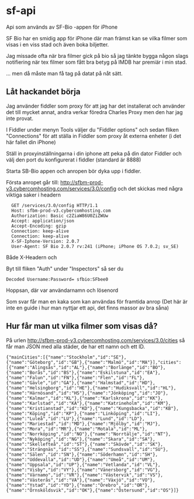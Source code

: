# sf-api
Api som används av SF-Bio -appen för iPhone

SF Bio har en smidig app för iPhone där man främst kan se vilka filmer som visas i en viss stad och även boka biljetter.

Jag missade ofta när bra filmer gick på bio så jag tänkte bygga någon slags notifiering när tex filmer som fått bra betyg på IMDB har premiär i min stad.

... men då måste man få tag på datat på nåt sätt.

## Låt hackandet börja

Jag använder fiddler som proxy för att jag har det installerat och använder det till mycket annat,
andra verkar föredra Charles Proxy men den har jag inte provat.

I Fiddler under menyn Tools väljer du "Fiddler options" och sedan fliken "Connections" för att ställa in Fiddler som proxy åt externa enheter (i det här fallet din iPhone)

Ställ in proxyinställningarna i din iphone att peka på din dator Fiddler och välj den port du konfigurerat i fiddler (standard är 8888)

Starta SB-Bio appen och anropen bör dyka upp i fiddler.

Första anropet går till:
http://sfbm-prod-v3.cybercomhosting.com/services/3.0/config
och det skickas med några viktiga saker i headern

```
  GET /services/3.0/config HTTP/1.1
  Host: sfbm-prod-v3.cybercomhosting.com
  Authorization: Basic c2ZiaW86U0ZiZWUw
  Accept: application/json
  Accept-Encoding: gzip
  Connection: keep-alive
  Connection: keep-alive
  X-SF-Iphone-Version: 2.0.7
  User-Agent: SF Bio 2.0.7 rv:241 (iPhone; iPhone OS 7.0.2; sv_SE)
```
Både X-Headern och 


Byt till fliken "Auth" under "Inspectors" så ser du
```
Decoded Username:Password= sfbio:SFbee0
```

Hoppsan, där var användarnamn och lösenord

Som svar får man en kaka som kan användas för framtida anrop
(Det här är inte en guide i hur man nyttjar ett api, det finns massor av bra såna)


## Hur får man ut vilka filmer som visas då?

På urlen http://sfbm-prod-v3.cybercomhosting.com/services/3.0/cities
så får man JSON med alla städer, de har ett namn och ett ID.
```
{"mainCities":[{"name":"Stockholm","id":"SE"},{"name":"Göteborg","id":"GB"},{"name":"Malmö","id":"MA"}],"cities":[{"name":"Alingsås","id":"AL"},{"name":"Borlänge","id":"BO"},{"name":"Borås","id":"BS"},{"name":"Eskilstuna","id":"EA"},{"name":"Falun","id":"FN"},{"name":"Flen","id":"FL"},{"name":"Gävle","id":"GA"},{"name":"Halmstad","id":"HD"},{"name":"Helsingborg","id":"HE"},{"name":"Hudiksvall","id":"HL"},{"name":"Härnösand","id":"HS"},{"name":"Jönköping","id":"JO"},{"name":"Kalmar","id":"KL"},{"name":"Karlskrona","id":"KK"},{"name":"Karlstad","id":"KA"},{"name":"Katrineholm","id":"KM"},{"name":"Kristianstad","id":"KD"},{"name":"Kungsbacka","id":"KB"},{"name":"Köping","id":"KP"},{"name":"Linköping","id":"LI"},{"name":"Luleå","id":"LU"},{"name":"Lund","id":"LD"},{"name":"Mariestad","id":"MD"},{"name":"Mjölby","id":"MJ"},{"name":"Mora","id":"MR"},{"name":"Motala","id":"ML"},{"name":"Norrköping","id":"NO"},{"name":"Norrtälje","id":"NT"},{"name":"Nyköping","id":"NG"},{"name":"Skara","id":"SA"},{"name":"Skellefteå","id":"ST"},{"name":"Skövde","id":"SK"},{"name":"Strängnäs","id":"SS"},{"name":"Sundsvall","id":"SU"},{"name":"Sälen","id":"SN"},{"name":"Söderhamn","id":"SH"},{"name":"Uddevalla","id":"UD"},{"name":"Umeå","id":"UM"},{"name":"Uppsala","id":"UP"},{"name":"Vetlanda","id":"VL"},{"name":"Visby","id":"VY"},{"name":"Vänersborg","id":"VG"},{"name":"Värnamo","id":"VR"},{"name":"Västervik","id":"VS"},{"name":"Västerås","id":"VA"},{"name":"Växjö","id":"VO"},{"name":"Ystad","id":"YD"},{"name":"Örebro","id":"OR"},{"name":"Örnsköldsvik","id":"OK"},{"name":"Östersund","id":"OS"}]}

```





